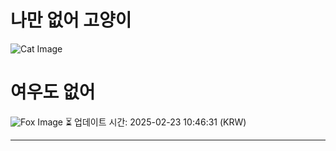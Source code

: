 
# 나만 없어 고양이

![Cat Image](https://cdn2.thecatapi.com/images/1ss.jpg)

# 여우도 없어
![Fox Image](https://randomfox.ca/images/68.jpg)
⏳ 업데이트 시간: 2025-02-23 10:46:31 (KRW)

---
